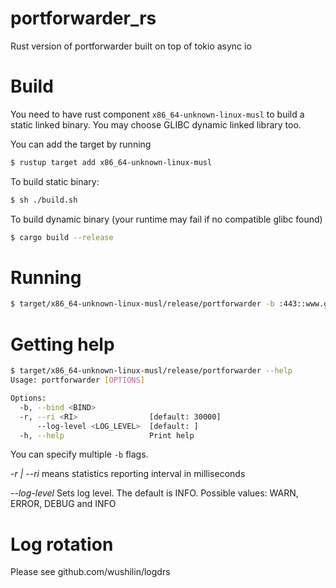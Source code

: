 # portforwarder_rs
Rust version of portforwarder built on top of tokio async io

# Build
You need to have rust component `x86_64-unknown-linux-musl` to build a static linked binary. You may choose GLIBC dynamic linked library too.

You can add the target by running

```bash
$ rustup target add x86_64-unknown-linux-musl
```

To build static binary:
```bash
$ sh ./build.sh
```

To build dynamic binary (your runtime may fail if no compatible glibc found)

```bash
$ cargo build --release
```

# Running
```bash
$ target/x86_64-unknown-linux-musl/release/portforwarder -b :443::www.google.com:443 -b :22::www.remote.com:22
```

# Getting help

```bash
$ target/x86_64-unknown-linux-musl/release/portforwarder --help
Usage: portforwarder [OPTIONS]

Options:
  -b, --bind <BIND>            
  -r, --ri <RI>                [default: 30000]
      --log-level <LOG_LEVEL>  [default: ]
  -h, --help                   Print help
```

You can specify multiple `-b` flags.

*-r | --ri* means statistics reporting interval in milliseconds

*--log-level* Sets log level. The default is INFO. Possible values: WARN, ERROR, DEBUG and INFO

# Log rotation
Please see github.com/wushilin/logdrs

